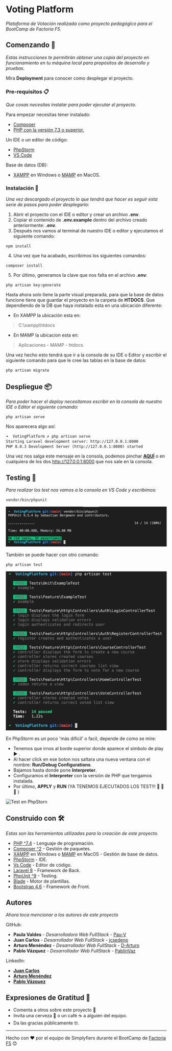 # Voting Platform

_Plataforma de Votación realizada como proyecto pedagógico para el BootCamp de Factoria F5._

## Comenzando 🚀

_Estas instrucciones te permitirán obtener una copia del proyecto en funcionamiento en tu máquina local para propósitos de desarrollo y pruebas._

Mira **Deployment** para conocer como desplegar el proyecto.


### Pre-requisitos 📋

_Que cosas necesitas instalar para poder ejecutar el proyecto._

Para empezar necesitas tener instalado:
* [Composer](https://getcomposer.org/download/)
* [PHP con la versión 7.3 o superior.](https://www.php.net/downloads)

Un IDE o un editor de código: 
* [PhpStorm](https://www.jetbrains.com/phpstorm/)
* [VS Code](https://code.visualstudio.com/Download)

Base de datos (DB):
* [XAMPP](https://www.apachefriends.org/es/index.html) en Windows o [MAMP](https://www.mamp.info/en/downloads/) en MacOS.

### Instalación 🔧

_Una vez descargado el proyecto lo que tendrá que hacer es seguir esta serie de pasos para poder desplegarlo:_
1. Abrir el proyecto con el IDE o editor y crear un archivo **.env**.
2. Copiar el contenido de **.env.example** dentro del archivo creado anteriormente: **.env**.
3. Después nos vamos al terminal de nuestro IDE o editor y ejecutamos el siguiente comando:

```
npm install
```

4. Una vez que ha acabado, escribimos los siguientes comandos:

```
composer install
```

5. Por último, generamos la clave que nos falta en el archivo **.env**:

```
php artisan key:generate
```


Hasta ahora solo tiene la parte visual preparada, para que la base de datos funcione tiene que guardar el proyecto en la carpeta de **HTDOCS**. Que dependiendo de la DB que haya instalado esta en una ubicación diferente:

* En XAMPP la ubicación esta en:
> C:\xampp\htdocs

* En MAMP la ubicacion esta en:
> Aplicaciones - MAMP - htdocs

Una vez hecho esto tendrá que ir a la consola de su IDE o Editor y escribir el siguiente comando para que le cree las tablas en la base de datos:

```
php artisan migrate
```

## Despliegue 📦

_Para poder hacer el deploy necesitamos escribir en la consola de nuestro IDE o Editor el siguiente comando:_

```
php artisan serve
```
Nos aparecera algo así:

```
➜  VotingPlatform ✗ php artisan serve       
Starting Laravel development server: http://127.0.0.1:8000
PHP 8.0.3 Development Server (http://127.0.0.1:8000) started
```
Una vez nos salga este mensaje en la consola, podemos pinchar [**AQUÍ**](http://127.0.0.1:8000) o en cualquiera de los dos http://127.0.0.1:8000 que nos sale en la consola.

## Testing 🔑

_Para realizar los test nos vamos a la consola en VS Code y escribimos:_

```
vendor/bin/phpunit
```
![Testing en Vs Code 1](https://github.com/Simplyfiers-F5-Team/VotingPlatform/blob/main/public/img/Testing.png)

También se puede hacer con otro comando:

```
php artisan test
```

![Testing en Vs Code 2](https://github.com/Simplyfiers-F5-Team/VotingPlatform/blob/main/public/img/Testing_1.png)

En PhpStorm es un poco 'más dificil' o facil, depende de como se mire:

* Tenemos que irnos al borde superior donde aparece el simbolo de play ▶️ .
* Al hacer click en ese boton nos saltara una nueva ventana con el nombre: **Run/Debug Configurations**.
* Bajamos hasta donde pone **Interpreter**.
* Configuramos el **Interpreter** con la versión de PHP que tengamos instalada.
* Por último, **APPLY** y **RUN** (YA TENEMOS EJECUTADOS LOS TEST!!! 👏 👏 👏 )

![Test en PhpStorn](https://user-images.githubusercontent.com/57219639/119729519-0ccacb00-be75-11eb-9af8-cef5ae2f5ba8.png)



## Construido con 🛠️

_Estas son las herramientas utilizadas para la creación de este proyecto._
* [PHP ^7.4](https://www.php.net/downloads) - Lenguaje de programación.
* [Composer ^2](https://getcomposer.org/download/) - Gestión de paquetes.
* [XAMPP](https://www.apachefriends.org/es/index.html) en Windows o [MAMP](https://www.mamp.info/en/downloads/) en MacOS - Gestión de base de datos.
* [PhpStorm](https://www.jetbrains.com/phpstorm/) - IDE.
* [Vs Code](https://code.visualstudio.com/Download) - Editor de código.
* [Laravel 8](https://laravel.com/docs/8.x) - Framework de Back.
* [PhpUnit ^9](https://phpunit.de/getting-started/phpunit-9.html) - Testing.
* [Blade](https://laravel.com/docs/8.x/blade) - Motor de plantillas.
* [Bootstrap 4.6](https://getbootstrap.com/docs/4.6/getting-started/introduction/) - Framework de Front.

## Autores

_Ahora toca mencionar a los autores de este proyecto_

GitHub:
* **Paula Valdes** - *Desarrolladora Web FullStack* - [Pau-V](https://github.com/Pau-v)
* **Juan Carlos** - *Desarrollador Web FullStack* - [jcsedeno](https://github.com/jcsedeno)
* **Arturo Menéndez** - *Desarrollador Web FullStack* - [D-Arturo](https://github.com/D-Arturo)
* **Pablo Vázquez** - *Desarrollador Web FullStack* - [PablinVaz](https://github.com/PablinVaz)

LinkedIn:

* [**Juan Carlos**](https://www.linkedin.com/in/jcsedeno/)
* [**Arturo Menéndez**](https://www.linkedin.com/in/davidarturomf/)
* [**Pablo Vázquez**](https://www.linkedin.com/in/pablinvaz)

## Expresiones de Gratitud 🎁

* Comenta a otros sobre este proyecto 📢
* Invita una cerveza 🍺 o un café ☕ a alguien del equipo. 
* Da las gracias públicamente 🤓.

---
Hecho con ❤️ por el equipo de Simplyfiers durante el BootCamp de [Factoria F5](https://www.rompemosloscodigos.org/) 😊
